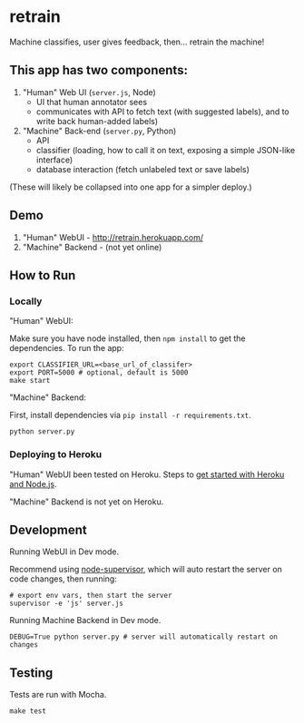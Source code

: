 retrain
=======

Machine classifies, user gives feedback, then... retrain the machine!

## This app has two components:

1. "Human" Web UI  (`server.js`, Node)
    - UI that human annotator sees
    - communicates with API to fetch text (with suggested labels), and to write back human-added labels)
2. "Machine" Back-end (`server.py`, Python)
    - API 
    - classifier (loading, how to call it on text, exposing a simple JSON-like interface)
    - database interaction (fetch unlabeled text or save labels)

(These will likely be collapsed into one app for a simpler deploy.)

## Demo

1. "Human" WebUI - http://retrain.herokuapp.com/
2. "Machine" Backend - (not yet online)

## How to Run

### Locally

"Human" WebUI:

Make sure you have node installed, then `npm install` to get the dependencies. To run the app:

```
export CLASSIFIER_URL=<base_url_of_classifer> 
export PORT=5000 # optional, default is 5000
make start
```

"Machine" Backend:

First, install dependencies via `pip install -r requirements.txt`.

```
python server.py
```

### Deploying to Heroku

"Human" WebUI been tested on Heroku. Steps to [get started with Heroku and Node.js](https://devcenter.heroku.com/articles/getting-started-with-nodejs).

"Machine" Backend is not yet on Heroku.

## Development

Running WebUI in Dev mode.

Recommend using [node-supervisor](https://github.com/isaacs/node-supervisor), which will auto restart the server on code changes, then running:

```
# export env vars, then start the server
supervisor -e 'js' server.js
```

Running Machine Backend in Dev mode.

```
DEBUG=True python server.py # server will automatically restart on changes
```

## Testing

Tests are run with Mocha.

```
make test
```

